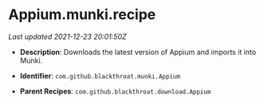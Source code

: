 # Appium.munki.recipe

_Last updated 2021-12-23 20:01:50Z_

- **Description**: Downloads the latest version of Appium and imports it into Munki.

- **Identifier**: `com.github.blackthroat.munki.Appium`

- **Parent Recipes**: `com.github.blackthroat.download.Appium`
